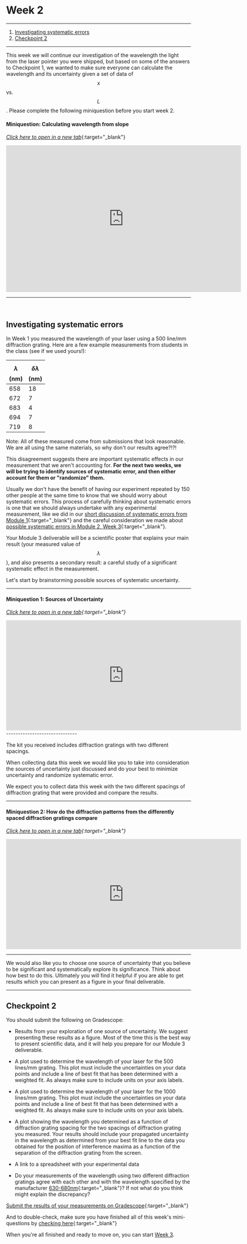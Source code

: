 # Week 2

--------------
1. [Investigating systematic errors](#investigating-systematic-errors)
2. [Checkpoint 2](#checkpoint-2)

--------------


This week we will continue our investigation of the wavelength the light from the laser pointer you were shipped, but based on some of the answers to Checkpoint 1, we wanted to make sure everyone can calculate the wavelength and its uncertainty given a set of data of $$x$$ vs. $$L$$. Please complete the following miniquestion before you start week 2.

#### Miniquestion: Calculating wavelength from slope
[*Click here to open in a new tab*](https://forms.gle/MPYx6nPVd54jYE359){:target="_blank"}
<iframe src="https://docs.google.com/forms/d/e/1FAIpQLSct57YgYJ1rxsHAkhGfOk_QUB638pb_MYeH7vhVZU2MGQUW5w/viewform?embedded=true" width="640" height="400" frameborder="0" marginheight="0" marginwidth="0">Loading…
</iframe>

---------------------------

<br>


## Investigating systematic errors

In Week 1 you measured the wavelength of your laser using a 500 line/mm diffraction grating. Here are a few example measurements from students in the class (see if we used yours!):

$$\lambda$$ (nm) | $$\delta \lambda$$ (nm) 
----------- | ----------------
658	|18
672|	7
683	| 4
694| 	7
719|	8

Note: All of these measured come from submissions that look reasonable. We are all using the same materials, so why don't our results agree?!?!

This disagreement suggests there are important systematic effects in our measurement that we aren't accounting for. **For the next two weeks, we will be trying to identify sources of systematic error, and then either account for them or "randomize" them.** 

Usually we don't have the benefit of having our experiment repeated by 150 other people at the same time to know that we should worry about systematic errors. This process of carefully thinking about systematic errors is one that we should always undertake with any experimental measurement, like we did in our [short discussion of systematic errors from Module 1](https://physics-50.github.io/Module-1/uncertainty-introduction.html#systematic-errors){:target="_blank"} and the careful consideration we made about [possible systematic errors in Module 2, Week 3](https://physics-50.github.io/Module-2/week3){:target="_blank"}.

Your Module 3 deliverable will be a scientific poster that explains your main result (your measured value of $$\lambda$$), and also presents a secondary result: a careful study of a significant systematic effect in the measurement.

Let's start by brainstorming possible sources of systematic uncertainty.

----------------------

#### Miniquestion 1: Sources of Uncertainty
*[Click here to open in a new tab](https://docs.google.com/forms/d/e/1FAIpQLScTDcO7TOcD-Br6EJUJ-2eDNgBzZdDBPccsdrMRBBxRdxUZPg/viewform?){:target="_blank"}*

<iframe src="https://docs.google.com/forms/d/e/1FAIpQLScTDcO7TOcD-Br6EJUJ-2eDNgBzZdDBPccsdrMRBBxRdxUZPg/viewform?embedded=true" width="640" height="300" frameborder="0" marginheight="0" marginwidth="0">Loading…
</iframe>
------------------------------

The kit you received includes diffraction gratings with two different spacings.


When collecting data this week we would like you to take into consideration the sources of uncertainty just discussed and do your best to minimize uncertainty and randomize systematic error. 

We expect you to collect data this week with the two different spacings of diffraction grating that were provided and compare the results.

----------------------

#### Miniquestion 2: How do the diffraction patterns from the differently spaced diffraction gratings compare
*[Click here to open in a new tab](https://docs.google.com/forms/d/e/1FAIpQLScOvf4fEdEk5cotRGrTle0iitt7onz0DmTOdhuNL47lh2ifqA/viewform?){:target="_blank"}*

<iframe src="https://docs.google.com/forms/d/e/1FAIpQLScOvf4fEdEk5cotRGrTle0iitt7onz0DmTOdhuNL47lh2ifqA/viewform?embedded=true" width="640" height="300" frameborder="0" marginheight="0" marginwidth="0">Loading…
</iframe>

------------------------------


We would also like you to choose one source of uncertainty that you believe to be significant and systematically explore its significance. Think about how best to do this. Ultimately you will find it helpful if you are able to get results which you can present as a figure in your final deliverable.


-------------

## Checkpoint 2

You should submit the following on Gradescope:

+ Results from your exploration of one source of uncertainty. We suggest presenting these results as a figure. Most of the time this is the best way to present scientific data, and it will help you prepare for our Module 3 deliverable.

+ A plot used to determine the wavelength of your laser for the 500 lines/mm grating. This plot must include the uncertainties on your data points and include a line of best fit that has been determined with a weighted fit. As always make sure to include units on your axis labels.

+ A plot used to determine the wavelength of your laser for the 1000 lines/mm grating. This plot must include the uncertainties on your data points and include a line of best fit that has been determined with a weighted fit. As always make sure to include units on your axis labels.

+ A plot showing the wavelength you determined as a function of diffraction grating spacing for the two spacings of diffraction grating you measured. Your results should include your propagated uncertainty in the wavelength as determined from your best fit line to the data you obtained for the position of interference maxima as a function of the separation of the diffraction grating from the screen.

+ A link to a spreadsheet with your experimental data

+ Do your measurements of the wavelength using two different diffraction gratings agree with each other and with the wavelength specified by the manufacturer [630-680nm](https://laserclassroom.com/product/standard-red-laser-pointer/){:target="_blank"}? If not what do you think might explain the discrepancy?



[Submit the results of your measurements on Gradescope](https://www.gradescope.com/courses/165932/assignments/809528){:target="_blank"}

And to double-check, make sure you have finished all of this week's mini-questions by [checking here](mini-questions#week-2){:target="_blank"}

When you're all finished and ready to move on, you can start [Week 3](week3).
